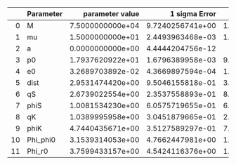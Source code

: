 |    | Parameter   |   parameter value |    1 sigma Error |     Relative Error |              SNR |
|---:|:------------|------------------:|-----------------:|-------------------:|-----------------:|
|  0 | M           |  7.5000000000e+04 | 9.7240256741e+00 |   1.2965367566e-04 | 1.0666875553e+01 |
|  1 | mu          |  1.5000000000e+01 | 2.4493963468e-03 |   1.6329308979e-04 | 1.0666875553e+01 |
|  2 | a           |  0.0000000000e+00 | 4.4444204756e-12 | inf                | 1.0666875553e+01 |
|  3 | p0          |  1.7937620922e+01 | 1.6796389958e-03 |   9.3637779679e-05 | 1.0666875553e+01 |
|  4 | e0          |  3.2689703892e-02 | 4.3669897594e-04 |   1.3358915008e-02 | 1.0666875553e+01 |
|  5 | dist        |  2.9531474420e+00 | 9.5046155818e-01 |   3.2184697068e-01 | 1.0666875553e+01 |
|  6 | qS          |  2.6739022554e+00 | 2.3537558893e-01 |   8.8026998165e-02 | 1.0666875553e+01 |
|  7 | phiS        |  1.0081534230e+00 | 6.0575719655e-01 |   6.0085814592e-01 | 1.0666875553e+01 |
|  8 | qK          |  1.0389995958e+00 | 3.0451879665e-01 |   2.9308846499e-01 | 1.0666875553e+01 |
|  9 | phiK        |  4.7440435671e+00 | 3.5127589297e-01 |   7.4045671799e-02 | 1.0666875553e+01 |
| 10 | Phi_phi0    |  3.1539314053e+00 | 4.7662447981e+00 |   1.5112075012e+00 | 1.0666875553e+01 |
| 11 | Phi_r0      |  3.7599433157e+00 | 4.5424116376e+00 |   1.2081064144e+00 | 1.0666875553e+01 |